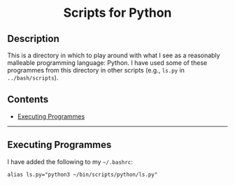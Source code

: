 <h1 align="center">
Scripts for Python
</h1>


## Description
This is a directory in which to play around with what I see as a reasonably malleable programming language: Python.  I have used some of these programmes from this directory in other scripts (e.g., `ls.py` in `../bash/scripts`).


## Contents
- [Executing Programmes](#executing-programmes)

---

## Executing Programmes

I have added the following to my `~/.bashrc`:
```
alias ls.py="python3 ~/bin/scripts/python/ls.py"
```
